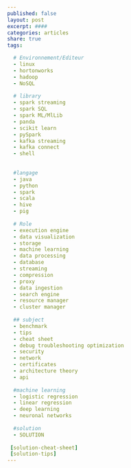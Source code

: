 ```yaml
---
published: false 
layout: post
excerpt: ####
categories: articles
share: true
tags:

  # Environnement/Editeur
  - linux
  - hortonworks
  - hadoop
  - NoSQL
  
  # library
  - spark streaming
  - spark SQL
  - spark ML/MlLib
  - panda
  - scikit learn
  - pySpark
  - kafka streaming
  - kafka connect
  - shell
  
  
  #langage
  - java
  - python
  - spark
  - scala
  - hive
  - pig
  
  # Role
  - execution engine
  - data visualization
  - storage
  - machine learning
  - data processing
  - database
  - streaming
  - compression
  - proxy
  - data ingestion
  - search engine
  - resource manager
  - cluster manager
  
  ## subject
  - benchmark
  - tips
  - cheat sheet
  - debug troubleshooting optimization
  - security
  - network
  - certificates
  - architecture theory
  - api
  
  #machine learning 
  - logistic regression
  - linear regression
  - deep learning
  - neuronal networks
  
  #solution
  - SOLUTION
 
 [solution-cheat-sheet]
 [solution-tips]
---
```

